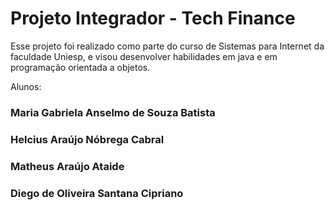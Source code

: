 # Projeto Integrador - Tech Finance

Esse projeto foi realizado como parte do curso de Sistemas para Internet da faculdade Uniesp, e visou desenvolver habilidades em java e em programação orientada a objetos.

Alunos: 
### Maria Gabriela Anselmo de Souza Batista 
### Helcius Araújo Nóbrega Cabral
### Matheus Araújo Ataide
### Diego de Oliveira Santana Cipriano
